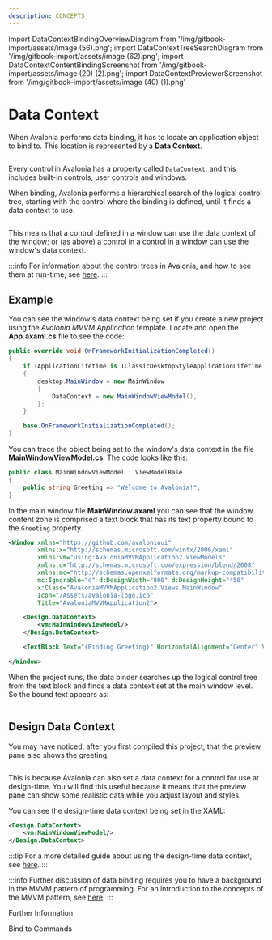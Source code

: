 ```yaml
---
description: CONCEPTS
---
```


import DataContextBindingOverviewDiagram from '/img/gitbook-import/assets/image (56).png';
import DataContextTreeSearchDiagram from '/img/gitbook-import/assets/image (62).png';
import DataContextContentBindingScreenshot from '/img/gitbook-import/assets/image (20) (2).png';
import DataContextPreviewerScreenshot from '/img/gitbook-import/assets/image (40) (1).png'

# Data Context

When Avalonia performs data binding, it has to locate an application object to bind to. This location is represented by a **Data Context**.

<img src={DataContextBindingOverviewDiagram} alt=''/>

Every control in Avalonia has a property called `DataContext`, and this includes built-in controls, user controls and windows.&#x20;

When binding, Avalonia performs a hierarchical search of the logical control tree, starting with the control where the binding is defined, until it finds a data context to use.&#x20;

<img src={DataContextTreeSearchDiagram} alt=''/>

This means that a control defined in a window can use the data context of the window; or (as above) a control in a control in a window can use the window's data context.

:::info
For information about the control trees in Avalonia, and how to see them at run-time, see [here](../../../concepts/control-trees).
:::

## Example

You can see the window's data context being set if you create a new project using the _Avalonia MVVM Application_ template. Locate and open the **App.axaml.cs** file to see the code:

```csharp
public override void OnFrameworkInitializationCompleted()
{
    if (ApplicationLifetime is IClassicDesktopStyleApplicationLifetime desktop)
    {
        desktop.MainWindow = new MainWindow
        {
            DataContext = new MainWindowViewModel(),
        };
    }

    base.OnFrameworkInitializationCompleted();
}
```

You can trace the object being set to the window's data context in the file **MainWindowViewModel.cs**. The code looks like this:

```csharp
public class MainWindowViewModel : ViewModelBase
{
    public string Greeting => "Welcome to Avalonia!";
}
```

In the main window file **MainWindow.axaml** you can see that the window content zone is comprised a text block that has its text property bound to the `Greeting` property.

```xml
<Window xmlns="https://github.com/avaloniaui"
        xmlns:x="http://schemas.microsoft.com/winfx/2006/xaml"
        xmlns:vm="using:AvaloniaMVVMApplication2.ViewModels"
        xmlns:d="http://schemas.microsoft.com/expression/blend/2008"
        xmlns:mc="http://schemas.openxmlformats.org/markup-compatibility/2006"
        mc:Ignorable="d" d:DesignWidth="800" d:DesignHeight="450"
        x:Class="AvaloniaMVVMApplication2.Views.MainWindow"
        Icon="/Assets/avalonia-logo.ico"
        Title="AvaloniaMVVMApplication2">

    <Design.DataContext>
        <vm:MainWindowViewModel/>
    </Design.DataContext>

    <TextBlock Text="{Binding Greeting}" HorizontalAlignment="Center" VerticalAlignment="Center"/>

</Window>
```

When the project runs, the data binder searches up the logical control tree from the text block and finds a data context set at the main window level. So the bound text appears as:

<img src={DataContextContentBindingScreenshot} alt=""/>

## Design Data Context

You may have noticed, after you first compiled this project, that the preview pane also shows the greeting.

<img src={DataContextPreviewerScreenshot} alt=""/>

This is because Avalonia can also set a data context for a control for use at design-time. You will find this useful because it means that the preview pane can show some realistic data while you adjust layout and styles.

You can see the design-time data context being set in the XAML:

```xml
<Design.DataContext>
    <vm:MainWindowViewModel/>
</Design.DataContext>
```

:::tip
For a more detailed guide about using the design-time data context, see [here](../../../guides/implementation-guides/how-to-use-design-time-data.md).
:::

:::info
Further discussion of data binding requires you to have a background in the MVVM pattern of programming. For an introduction to the concepts of the MVVM pattern, see [here](../../../concepts/the-mvvm-pattern).
:::

Further Information

Bind to Commands
